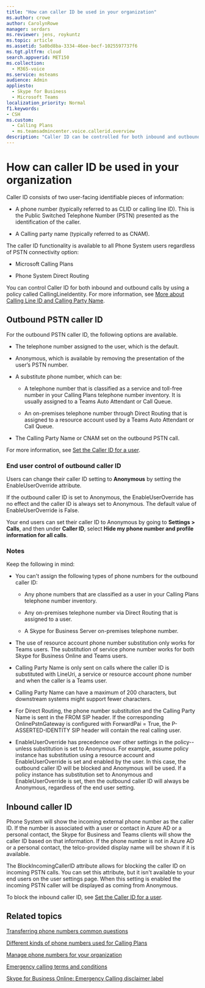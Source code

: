 ```yaml
---
title: "How can caller ID be used in your organization"
ms.author: crowe
author: CarolynRowe
manager: serdars
ms.reviewer: jens, roykuntz
ms.topic: article
ms.assetid: 5a0bd8ba-3334-46ee-becf-1025597737f6
ms.tgt.pltfrm: cloud
search.appverid: MET150
ms.collection: 
  - M365-voice
ms.service: msteams
audience: Admin
appliesto: 
  - Skype for Business
  - Microsoft Teams
localization_priority: Normal
f1.keywords:
- CSH
ms.custom: 
  - Calling Plans
  - ms.teamsadmincenter.voice.callerid.overview
description: "Caller ID can be controlled for both inbound and outbound calls for Phone System users by using a policy called CallingLineIdentity."
---
```


# How can caller ID be used in your organization

Caller ID consists of two user-facing identifiable pieces of information:

- A phone number (typically referred to as CLID or calling line ID). This is the Public Switched Telephone Number (PSTN) presented as the identification of the caller.

- A Calling party name (typically referred to as CNAM). 
  
The caller ID functionality is available to all Phone System users regardless of PSTN connectivity option:

- Microsoft Calling Plans 

- Phone System Direct Routing 
  
You can control Caller ID for both inbound and outbound calls by using a policy called CallingLineIdentity. For more information, see [More about Calling Line ID and Calling Party Name](more-about-calling-line-id-and-calling-party-name.md).

  
## Outbound PSTN caller ID

For the outbound PSTN caller ID, the following options are available. 
  
- The telephone number assigned to the user, which is the default.

- Anonymous, which is available by removing the presentation of the user’s PSTN number. 

- A substitute phone number, which can be:

  - A telephone number that is classified as a service and toll-free number in your Calling Plans telephone number inventory. It is usually assigned to a Teams Auto Attendant or Call Queue.

  - An on-premises telephone number through Direct Routing that is assigned to a resource account used by a Teams Auto Attendant or Call Queue. 

- The Calling Party Name or CNAM set on the outbound PSTN call.  
    
For more information, see [Set the Caller ID for a user](./set-the-caller-id-for-a-user.md).
  
### End user control of outbound caller ID

Users can change their caller ID setting to **Anonymous** by setting the EnableUserOverride attribute. 

If the outbound caller ID is set to Anonymous, the EnableUserOverride has no effect and the caller ID is always set to Anonymous. The default value of EnableUserOverride is False.

Your end users can set their caller ID to Anonymous by going to **Settings > Calls**, and then under **Caller ID**, select **Hide my phone number and profile information for all calls**.

### Notes

Keep the following in mind:

- You can't assign the following types of phone numbers for the outbound caller ID:

  - Any phone numbers that are classified as a user in your Calling Plans telephone number inventory.

  - Any on-premises telephone number via Direct Routing that is assigned to a user.

  - A Skype for Business Server on-premises telephone number.

- The use of resource account phone number substitution only works for Teams users. The substitution of service phone number works for both Skype for Business Online and Teams users.

- Calling Party Name is only sent on calls where the caller ID is substituted with LineUri, a service or resource account phone number and when the caller is a Teams user.

- Calling Party Name can have a maximum of 200 characters, but downstream systems might support fewer characters.

- For Direct Routing, the phone number substitution and the Calling Party Name is sent in the FROM SIP header. If the corresponding OnlinePstnGateway is configured with ForwardPai = True, the P-ASSERTED-IDENTITY SIP header will contain the real calling user.

- EnableUserOverride has precedence over other settings in the policy--unless substitution is set to Anonymous. For example, assume policy instance has substitution using a resource account and EnableUserOverride is set and enabled by the user. In this case, the outbound caller ID will be blocked and Anonymous will be used. If a policy instance has substitution set to Anonymous and EnableUserOverride is set, then the outbound caller ID will always be Anonymous, regardless of the end user setting.

   
## Inbound caller ID

Phone System will show the incoming external phone number as the caller ID. If the number is associated with a user or contact in Azure AD or a personal contact, the Skype for Business and Teams clients will show the caller ID based on that information. If the phone number is not in Azure AD or a personal contact, the telco-provided display name will be shown if it is available.

The BlockIncomingCallerID attribute allows for blocking the caller ID on incoming PSTN calls. You can set this attribute, but it isn't available to your end users on the user settings page. When this setting is enabled the incoming PSTN caller will be displayed as coming from Anonymous.
  
To block the inbound caller ID, see [Set the Caller ID for a user](./set-the-caller-id-for-a-user.md).
  
## Related topics
[Transferring phone numbers common questions](./phone-number-calling-plans/port-order-overview.md)

[Different kinds of phone numbers used for Calling Plans](./different-kinds-of-phone-numbers-used-for-calling-plans.md)

[Manage phone numbers for your organization](/microsoftteams/manage-phone-numbers-for-your-organization)

[Emergency calling terms and conditions](./emergency-calling-terms-and-conditions.md)

[Skype for Business Online: Emergency Calling disclaimer label](https://github.com/MicrosoftDocs/OfficeDocs-SkypeForBusiness/blob/live/Teams/downloads/emergency-calling/emergency-calling-label-(en-us)-(v.1.0).zip?raw=true)

  
